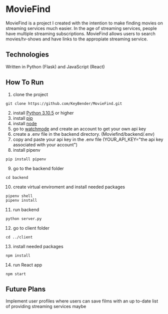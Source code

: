 # MovieFind

MovieFind is a project I created with the intention to make finding movies on streaming services much easier. In the age of streaming services, people have multiple streaming subscriptions. MovieFind allows users to search movies/tv-shows and have links to the appropiate streaming service.

## Technologies

Written in Python (Flask) and JavaScript (React)

## How To Run

1. clone the project
```
git clone https://github.com/KeyBender/MovieFind.git
```
2. install [Python 3.10.5](https://www.python.org/downloads/release/python-3105) or higher
3. install [pip](https://pypi.org/project/pip/)
4. install [node](https://nodejs.org/en/download/)
5. go to [watchmode](https://api.watchmode.com/) and create an account to get your own api key
6. create a .env file in the backend directory. (Moviefind/backend/.env)
7. copy and paste your api key in the .env file (YOUR_API_KEY="the api key associated with your account")
8. install pipenv
```
pip install pipenv
```
9. go to the backend folder
```
cd backend
```
10. create virtual enviroment and install needed packages
```
pipenv shell
pipenv install
```
11. run backend
```
python server.py
```
12. go to client folder
```
cd ../client
```
13. install needed packages
```
npm install
```
14. run React app
```
npm start
```

## Future Plans
Implement user profiles where users can save films with an up to-date list of providing streaming services
maybe